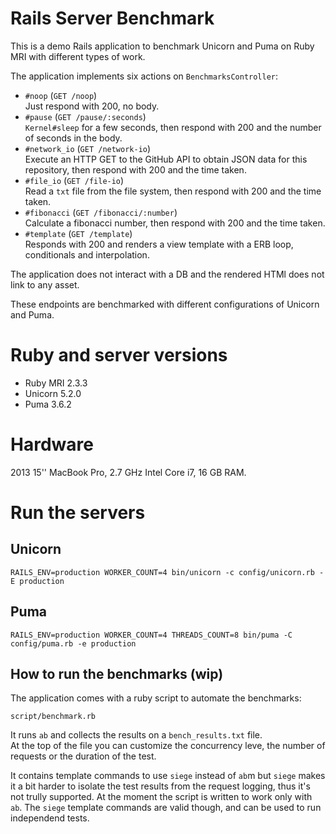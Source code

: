# Rails Server Benchmark

This is a demo Rails application to benchmark Unicorn and Puma on Ruby MRI with different types of work.

The application implements six actions on `BenchmarksController`:

* `#noop` (`GET /noop`)  
  Just respond with 200, no body.
* `#pause` (`GET /pause/:seconds`)  
  `Kernel#sleep` for a few seconds, then respond with 200 and the number of seconds in the body.
* `#network_io` (`GET /network-io`)  
  Execute an HTTP GET to the GitHub API to obtain JSON data for this repository, then respond with 200 and the time taken.
* `#file_io` (`GET /file-io`)  
  Read a `txt` file from the file system, then respond with 200 and the time taken.
* `#fibonacci` (`GET /fibonacci/:number`)  
  Calculate a fibonacci number, then respond with 200 and the time taken.
* `#template` (`GET /template`)  
  Responds with 200 and renders a view template with a ERB loop, conditionals and interpolation.

The application does not interact with a DB and the rendered HTMl does not link to any asset.

These endpoints are benchmarked with different configurations of Unicorn and Puma.


# Ruby and server versions

* Ruby MRI 2.3.3
* Unicorn 5.2.0
* Puma 3.6.2

# Hardware

2013 15'' MacBook Pro, 2.7 GHz Intel Core i7, 16 GB RAM.

# Run the servers

## Unicorn

```
RAILS_ENV=production WORKER_COUNT=4 bin/unicorn -c config/unicorn.rb -E production
```

## Puma

```
RAILS_ENV=production WORKER_COUNT=4 THREADS_COUNT=8 bin/puma -C config/puma.rb -e production
```


## How to run the benchmarks (wip)

The application comes with a ruby script to automate the benchmarks:

```
script/benchmark.rb
```

It runs `ab` and collects the results on a `bench_results.txt` file.  
At the top of the file you can customize the concurrency leve, the number of requests or the duration of the test.

It contains template commands to use `siege` instead of `ab`m but `siege` makes it a bit harder to isolate the test results from the request logging, thus it's not trully supported. At the moment the script is written to work only with `ab`. The `siege` template commands are valid though, and can be used to run independend tests.


